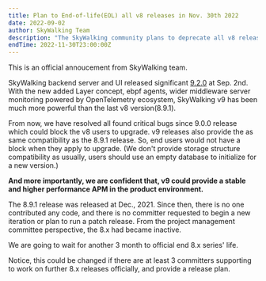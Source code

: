 ```yaml
---
title: Plan to End-of-life(EOL) all v8 releases in Nov. 30th 2022
date: 2022-09-02
author: SkyWalking Team
description: "The SkyWalking community plans to deprecate all v8 releases from the docs and download pages"
endTime: 2022-11-30T23:00:00Z
---
```


This is an official annoucement from SkyWalking team.

SkyWalking backend server and UI released significant [9.2.0](../release-apache-skywalking-apm-9.2.0/index.md) at Sep. 2nd. 
With the new added Layer concept, ebpf agents, wider middleware server monitoring powered by OpenTelemetry ecosystem, SkyWalking v9 has been much more 
powerful than the last v8 version(8.9.1). 

From now, we have resolved all found critical bugs since 9.0.0 release which could block the v8 users to upgrade. v9 releases also provide the as same compatibility
as the 8.9.1 release. So, end users would not have a block when they apply to upgrade. (We don't provide storage structure compatibility as usually, users should use an empty database to initialize for a new version.)

**And more importantly, we are confident that, v9 could provide a stable and higher performance APM in the product environment.**

The 8.9.1 release was released at Dec., 2021. Since then, there is no one contributed any code, 
and there is no committer requested to begin a new iteration or plan to run a patch release. 
From the project management committee perspective, the 8.x had became inactive.

We are going to wait for another 3 month to official end 8.x series' life.

Notice, this could be changed if there are at least 3 committers supporting to work on further 8.x releases officially, and provide a release plan.